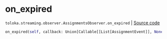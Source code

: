 # on_expired
`toloka.streaming.observer.AssignmentsObserver.on_expired` | [Source code](https://github.com/Toloka/toloka-kit/blob/v1.2.0/src/streaming/observer.py#L409)

```python
on_expired(self, callback: Union[Callable[[List[AssignmentEvent]], None], Callable[[List[AssignmentEvent]], Awaitable[None]]])
```

